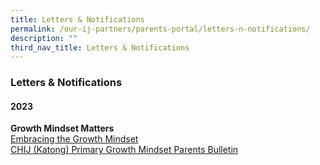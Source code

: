 ```yaml
---
title: Letters & Notifications
permalink: /our-ij-partners/parents-portal/letters-n-notifications/
description: ""
third_nav_title: Letters & Notifications
---
```

### Letters & Notifications

#### 2023
**Growth Mindset Matters**
<br>
[Embracing the Growth Mindset]()<br>
[CHIJ (Katong) Primary Growth Mindset Parents Bulletin]()<br>
